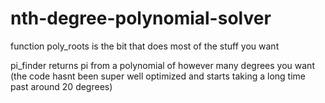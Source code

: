 # nth-degree-polynomial-solver
function poly_roots is the bit that does most of the stuff you want

pi_finder returns pi from a polynomial of however many degrees you want
(the code hasnt been super well optimized and starts taking a long time past around 20 degrees)
